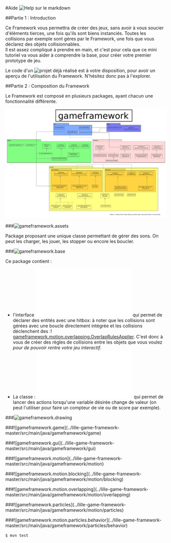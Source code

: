 #Aide
![Help sur le markdown](https://openclassrooms.com/courses/redigez-en-markdown)

##Partie 1 : Introduction

Ce Framework vous permettra de créer des jeux, sans avoir à vous soucier d'éléments tierces, une fois qu'ils sont biens instanciés. Toutes les collisions par exemple sont géres par le Framework, une fois que vous déclarez des objets collisionnables.
<br/>
Il est assez compliqué à prendre en main, et c'est pour cela que ce mini tutoriel va vous aider à comprendre la base, pour créer votre premier prototype de jeu.

Le code d'un ![projet déjà réalisé](https://github.com/arnaudcoj/l3s6_opendev_baladeva) est à votre disposition, pour avoir un aperçu de l'utilisation du Framework. N'hésitez donc pas à l'explorer.


##Partie 2 : Composition du Framework

Le Framework est composé en plusieurs packages, ayant chacun une fonctionnalité différente.


![Schéma du Framework](gameframework.png)

###![gameframework.assets](../lille-game-framework-master/src/main/java/gameframework/assets)


Package proposant une unique classe permettant de gérer des sons. On peut les charger, les jouer, les stopper ou encore les boucler.

###![gameframework.base](../lille-game-framework-master/src/main/java/gameframework/base)


Ce package contient :
* l'interface ![ObjectWithBoundedBox](../lille-game-framework-master/src/main/java/gameframework/base/ObjectWithBoundedBox.java) qui permet de déclarer des entités avec une hitbox: à noter que les collisions sont gérées avec une boucle directement intégrée et les collisions déclenchent des  :! [gameframework.motion.overlapping.OverlapRulesApplier](../lille-game-framework-master/src/main/java/gameframework/motion/overlapping/OverlapRulesApplier.java).  C'est donc à vous de créer des règles de collisions entre les objets que vous voulez *pour de pouvoir rentre  votre jeu interactif*.
* La classe : ![ObservableValue](../lille-game-framework-master/src/main/java/gameframework/base/ObservableValue.java) qui permet de lancer des actions lorsqu'une variable désirée change de valeur (on peut l'utiliser pour faire un compteur de vie ou de score par exemple).

###![gameframework.drawing](../lille-game-framework-master/src/main/java/gameframework/drawing)

<p>

</p>
###![gameframework.game](../lille-game-framework-master/src/main/java/gameframework/game)

<p>

</p>
###![gameframework.gui](../lille-game-framework-master/src/main/java/gameframework/gui)

<p>

</p>
###![gameframework.motion](../lille-game-framework-master/src/main/java/gameframework/motion)

<p>

</p>
###![gameframework.motion.blocking](../lille-game-framework-master/src/main/java/gameframework/motion/blocking)

<p>

</p>
###![gameframework.motion.overlapping](../lille-game-framework-master/src/main/java/gameframework/motion/overlapping)

<p>

</p>
###![gameframework.particles](../lille-game-framework-master/src/main/java/gameframework/motion/particles)

<p>

</p>
###![gameframework.motion.particles.behavior](../lille-game-framework-master/src/main/java/gameframework/particles/behavior)

<p>

</p>







```bash
$ mvn test
```
